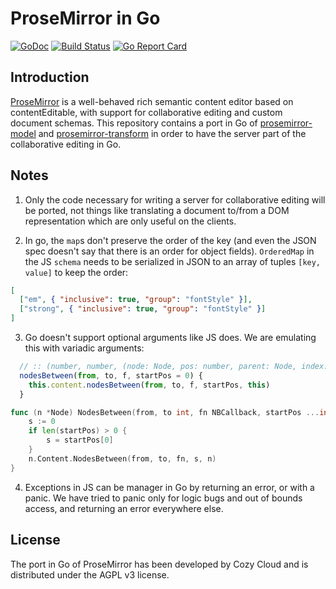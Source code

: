 ProseMirror in Go
=================

[![GoDoc](https://godoc.org/github.com/cozy/prosemirror-go?status.svg)](https://godoc.org/github.com/cozy/prosemirror-go)
[![Build Status](https://github.com/cozy/prosemirror-go/workflows/CI/badge.svg)](https://github.com/cozy/prosemirror-go/actions)
[![Go Report Card](https://goreportcard.com/badge/github.com/cozy/prosemirror-go)](https://goreportcard.com/report/github.com/cozy/prosemirror-go)

## Introduction

[ProseMirror](http://prosemirror.net/) is a well-behaved rich semantic content
editor based on contentEditable, with support for collaborative editing and
custom document schemas. This repository contains a port in Go of
[prosemirror-model](https://github.com/ProseMirror/prosemirror-model) and
[prosemirror-transform](https://github.com/ProseMirror/prosemirror-transform/)
in order to have the server part of the collaborative editing in Go.

## Notes

1. Only the code necessary for writing a server for collaborative editing will
   be ported, not things like translating a document to/from a DOM
   representation which are only useful on the clients.

2. In go, the `map`s don't preserve the order of the key (and even the JSON
   spec doesn't say that there is an order for object fields). `OrderedMap` in
   the JS `schema` needs to be serialized in JSON to an array of tuples
   `[key, value]` to keep the order:

```json
[
  ["em", { "inclusive": true, "group": "fontStyle" }],
  ["strong", { "inclusive": true, "group": "fontStyle" }]
]
```

3. Go doesn't support optional arguments like JS does. We are emulating this
   with variadic arguments:

```js
  // :: (number, number, (node: Node, pos: number, parent: Node, index: number) → ?bool, ?number)
  nodesBetween(from, to, f, startPos = 0) {
    this.content.nodesBetween(from, to, f, startPos, this)
  }
```

```go
func (n *Node) NodesBetween(from, to int, fn NBCallback, startPos ...int) {
	s := 0
	if len(startPos) > 0 {
		s = startPos[0]
	}
	n.Content.NodesBetween(from, to, fn, s, n)
}
```

4. Exceptions in JS can be manager in Go by returning an error, or with a
   panic. We have tried to panic only for logic bugs and out of bounds access,
   and returning an error everywhere else.

## License

The port in Go of ProseMirror has been developed by Cozy Cloud and is
distributed under the AGPL v3 license.
